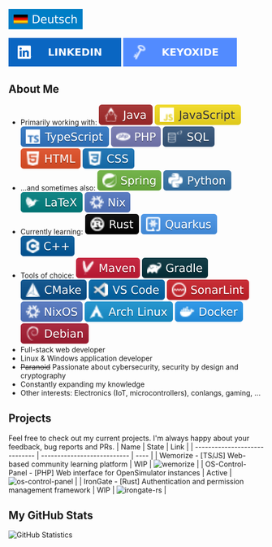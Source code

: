 [![de](./assets/badge-de.svg)](README-de.md) 

[<picture><source media="(prefers-color-scheme: dark)" srcset="./assets/badge-linkedin-dark.svg"><img alt="LinkedIn" src="./assets/badge-linkedin.svg"></picture>](https://www.linkedin.com/in/friedrich-z)
[<picture><source media="(prefers-color-scheme: dark)" srcset="./assets/badge-keyoxide-dark.svg"><img alt="Keyoxide" src="./assets/badge-keyoxide.svg"></picture>](https://keyoxide.frizim.com/dev%40frizim.com)
## About Me
- Primarily working with:  <picture><source media="(prefers-color-scheme: dark)" srcset="./assets/badge-java-dark.svg"><img alt="Java" src="./assets/badge-java.svg"></picture> <picture><source media="(prefers-color-scheme: dark)" srcset="./assets/badge-javascript-dark.svg"><img alt="JavaScript" src="./assets/badge-javascript.svg"></picture> <picture><source media="(prefers-color-scheme: dark)" srcset="./assets/badge-typescript-dark.svg"><img alt="TypeScript" src="./assets/badge-typescript.svg"></picture> <picture><source media="(prefers-color-scheme: dark)" srcset="./assets/badge-php-dark.svg"><img alt="PHP" src="./assets/badge-php.svg"></picture> <picture><source media="(prefers-color-scheme: dark)" srcset="./assets/badge-sql-dark.svg"><img alt="SQL" src="./assets/badge-sql.svg"></picture> <picture><source media="(prefers-color-scheme: dark)" srcset="./assets/badge-html-dark.svg"><img alt="HTML" src="./assets/badge-html.svg"></picture> <picture><source media="(prefers-color-scheme: dark)" srcset="./assets/badge-css-dark.svg"><img alt="CSS" src="./assets/badge-css.svg"></picture>
- ...and sometimes also:  <picture><source media="(prefers-color-scheme: dark)" srcset="./assets/badge-spring-dark.svg"><img alt="Spring" src="./assets/badge-spring.svg"></picture> <picture><source media="(prefers-color-scheme: dark)" srcset="./assets/badge-python-dark.svg"><img alt="Python" src="./assets/badge-python.svg"></picture> <picture><source media="(prefers-color-scheme: dark)" srcset="./assets/badge-latex-dark.svg"><img alt="LaTeX" src="./assets/badge-latex.svg"></picture> <picture><source media="(prefers-color-scheme: dark)" srcset="./assets/badge-nix-dark.svg"><img alt="Nix" src="./assets/badge-nix.svg"></picture>
- Currently learning:  <picture><source media="(prefers-color-scheme: dark)" srcset="./assets/badge-rust-dark.svg"><img alt="Rust" src="./assets/badge-rust.svg"></picture> <picture><source media="(prefers-color-scheme: dark)" srcset="./assets/badge-quarkus-dark.svg"><img alt="Quarkus" src="./assets/badge-quarkus.svg"></picture> <picture><source media="(prefers-color-scheme: dark)" srcset="./assets/badge-c++-dark.svg"><img alt="C++" src="./assets/badge-c++.svg"></picture>
- Tools of choice:  <picture><source media="(prefers-color-scheme: dark)" srcset="./assets/badge-maven-dark.svg"><img alt="Maven" src="./assets/badge-maven.svg"></picture> <picture><source media="(prefers-color-scheme: dark)" srcset="./assets/badge-gradle-dark.svg"><img alt="Gradle" src="./assets/badge-gradle.svg"></picture> <picture><source media="(prefers-color-scheme: dark)" srcset="./assets/badge-cmake-dark.svg"><img alt="CMake" src="./assets/badge-cmake.svg"></picture> <picture><source media="(prefers-color-scheme: dark)" srcset="./assets/badge-vscode-dark.svg"><img alt="VS Code" src="./assets/badge-vscode.svg"></picture> <picture><source media="(prefers-color-scheme: dark)" srcset="./assets/badge-sonarlint-dark.svg"><img alt="SonarLint" src="./assets/badge-sonarlint.svg"></picture> <picture><source media="(prefers-color-scheme: dark)" srcset="./assets/badge-nixos-dark.svg"><img alt="NixOS" src="./assets/badge-nixos.svg"></picture> <picture><source media="(prefers-color-scheme: dark)" srcset="./assets/badge-archlinux-dark.svg"><img alt="Arch Linux" src="./assets/badge-archlinux.svg"></picture> <picture><source media="(prefers-color-scheme: dark)" srcset="./assets/badge-docker-dark.svg"><img alt="Docker" src="./assets/badge-docker.svg"></picture> <picture><source media="(prefers-color-scheme: dark)" srcset="./assets/badge-debian-dark.svg"><img alt="Debian" src="./assets/badge-debian.svg"></picture>
- Full-stack web developer
- Linux &amp; Windows application developer
- ~~Paranoid~~ Passionate about cybersecurity, security by design and cryptography
- Constantly expanding my knowledge
- Other interests: Electronics (IoT, microcontrollers), conlangs, gaming, ...

## Projects
Feel free to check out my current projects. I&#x27;m always happy about your feedback, bug reports and PRs.
| Name | State | Link |
| ----------------------------- | --------------------------- | ---- |
| Wemorize - [TS/JS] Web-based community learning platform | WIP | ![wemorize](https://github.com/frizim/wemorize) |
| OS-Control-Panel - [PHP] Web interface for OpenSimulator instances | Active | ![os-control-panel](https://github.com/frizim/os-control-panel) |
| IronGate - [Rust] Authentication and permission management framework | WIP | ![irongate-rs](https://github.com/frizim/irongate-rs) |

## My GitHub Stats
![GitHub Statistics](https://github-readme-stats.vercel.app/api?username=frizim)

